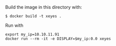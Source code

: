 Build the image in this directory with:

```
$ docker build -t xeyes .
```

Run with
```
export my_ip=10.10.11.91
docker run --rm -it -e DISPLAY=$my_ip:0.0 xeyes
```
